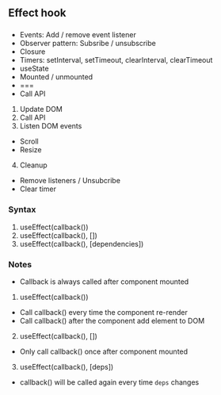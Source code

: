 ## Effect hook
### 
- Events: Add / remove event listener
- Observer pattern: Subsribe / unsubscribe
- Closure
- Timers: setInterval, setTimeout, clearInterval, clearTimeout
- useState
- Mounted / unmounted
- ===
- Call API

1. Update DOM
2. Call API
3. Listen DOM events
- Scroll
- Resize
4. Cleanup
- Remove listeners / Unsubcribe
- Clear timer

### Syntax
1. useEffect(callback())
2. useEffect(callback(), [])
3. useEffect(callback(), [dependencies])

### Notes
- Callback is always called after component mounted

1. useEffect(callback())
- Call callback() every time the component re-render
- Call callback() after the component add element to DOM
2. useEffect(callback(), [])
- Only call callback() once after component mounted
3. useEffect(callback(), [deps])
- callback() will be called again every time `deps` changes